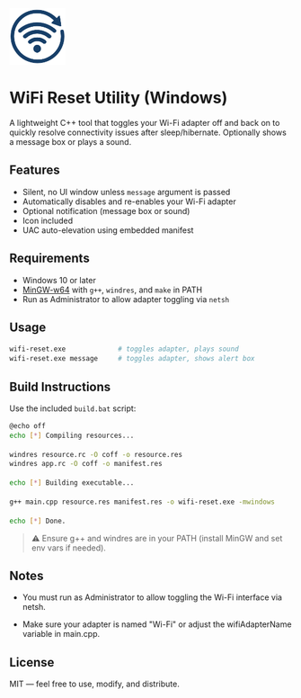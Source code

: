 <img src="./wifi_reset_icon.png" height="100" width="100" style="text-align:center"/>

# WiFi Reset Utility (Windows)

A lightweight C++ tool that toggles your Wi-Fi adapter off and back on to quickly resolve connectivity issues after sleep/hibernate. Optionally shows a message box or plays a sound.

## Features

- Silent, no UI window unless `message` argument is passed
- Automatically disables and re-enables your Wi-Fi adapter
- Optional notification (message box or sound)
- Icon included
- UAC auto-elevation using embedded manifest

## Requirements

- Windows 10 or later
- [MinGW-w64](https://www.mingw-w64.org/) with `g++`, `windres`, and `make` in PATH
- Run as Administrator to allow adapter toggling via `netsh`

## Usage

```bash
wifi-reset.exe             # toggles adapter, plays sound
wifi-reset.exe message     # toggles adapter, shows alert box
```

## Build Instructions
Use the included `build.bat` script:

```bash
@echo off
echo [*] Compiling resources...

windres resource.rc -O coff -o resource.res
windres app.rc -O coff -o manifest.res

echo [*] Building executable...

g++ main.cpp resource.res manifest.res -o wifi-reset.exe -mwindows

echo [*] Done.
```

>⚠️ Ensure g++ and windres are in your PATH (install MinGW and set env vars if needed).

## Notes
- You must run as Administrator to allow toggling the Wi-Fi interface via netsh.

- Make sure your adapter is named "Wi-Fi" or adjust the wifiAdapterName variable in main.cpp.

## License
MIT — feel free to use, modify, and distribute.